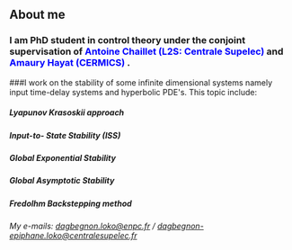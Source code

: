 ## About me

### I am PhD student in control theory under the conjoint supervisation of <span style="color: blue;">Antoine Chaillet (L2S: Centrale Supelec)</span>  and <span style="color: blue;">Amaury Hayat (CERMICS)</span> . 
###I work on the stability of some infinite dimensional systems namely input time-delay systems and hyperbolic PDE's. This topic include:
##### Lyapunov Krasoskii approach
##### Input-to- State Stability (ISS)
##### Global Exponential Stability
##### Global Asymptotic Stability
##### Fredolhm Backstepping method

###### My e-mails: dagbegnon.loko@enpc.fr / dagbegnon-epiphane.loko@centralesupelec.fr
